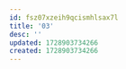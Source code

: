 ```yaml
---
id: fsz07xzeih9qcismhlsax7l
title: '03'
desc: ''
updated: 1728903734266
created: 1728903734266
---
```

